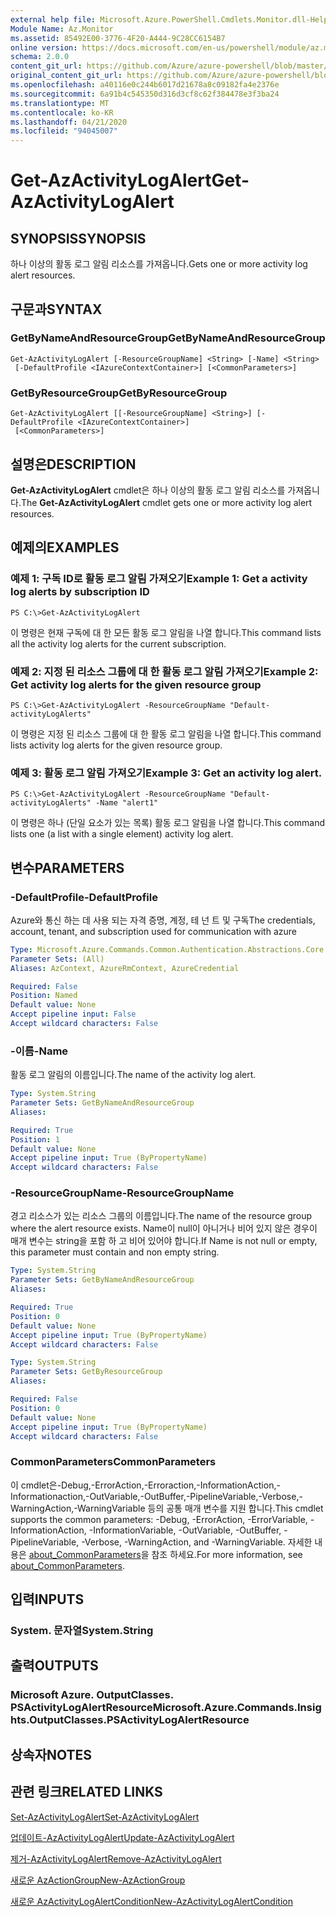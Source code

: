 ```yaml
---
external help file: Microsoft.Azure.PowerShell.Cmdlets.Monitor.dll-Help.xml
Module Name: Az.Monitor
ms.assetid: 85492E00-3776-4F20-A444-9C28CC6154B7
online version: https://docs.microsoft.com/en-us/powershell/module/az.monitor/get-azactivitylogalert
schema: 2.0.0
content_git_url: https://github.com/Azure/azure-powershell/blob/master/src/Monitor/Monitor/help/Get-AzActivityLogAlert.md
original_content_git_url: https://github.com/Azure/azure-powershell/blob/master/src/Monitor/Monitor/help/Get-AzActivityLogAlert.md
ms.openlocfilehash: a40116e0c244b6017d21678a8c09182fa4e2376e
ms.sourcegitcommit: 6a91b4c545350d316d3cf8c62f384478e3f3ba24
ms.translationtype: MT
ms.contentlocale: ko-KR
ms.lasthandoff: 04/21/2020
ms.locfileid: "94045007"
---
```

# <span data-ttu-id="4dade-101">Get-AzActivityLogAlert</span><span class="sxs-lookup"><span data-stu-id="4dade-101">Get-AzActivityLogAlert</span></span>

## <span data-ttu-id="4dade-102">SYNOPSIS</span><span class="sxs-lookup"><span data-stu-id="4dade-102">SYNOPSIS</span></span>
<span data-ttu-id="4dade-103">하나 이상의 활동 로그 알림 리소스를 가져옵니다.</span><span class="sxs-lookup"><span data-stu-id="4dade-103">Gets one or more activity log alert resources.</span></span>

## <span data-ttu-id="4dade-104">구문과</span><span class="sxs-lookup"><span data-stu-id="4dade-104">SYNTAX</span></span>

### <span data-ttu-id="4dade-105">GetByNameAndResourceGroup</span><span class="sxs-lookup"><span data-stu-id="4dade-105">GetByNameAndResourceGroup</span></span>
```
Get-AzActivityLogAlert [-ResourceGroupName] <String> [-Name] <String>
 [-DefaultProfile <IAzureContextContainer>] [<CommonParameters>]
```

### <span data-ttu-id="4dade-106">GetByResourceGroup</span><span class="sxs-lookup"><span data-stu-id="4dade-106">GetByResourceGroup</span></span>
```
Get-AzActivityLogAlert [[-ResourceGroupName] <String>] [-DefaultProfile <IAzureContextContainer>]
 [<CommonParameters>]
```

## <span data-ttu-id="4dade-107">설명은</span><span class="sxs-lookup"><span data-stu-id="4dade-107">DESCRIPTION</span></span>
<span data-ttu-id="4dade-108">**Get-AzActivityLogAlert** cmdlet은 하나 이상의 활동 로그 알림 리소스를 가져옵니다.</span><span class="sxs-lookup"><span data-stu-id="4dade-108">The **Get-AzActivityLogAlert** cmdlet gets one or more activity log alert resources.</span></span>

## <span data-ttu-id="4dade-109">예제의</span><span class="sxs-lookup"><span data-stu-id="4dade-109">EXAMPLES</span></span>

### <span data-ttu-id="4dade-110">예제 1: 구독 ID로 활동 로그 알림 가져오기</span><span class="sxs-lookup"><span data-stu-id="4dade-110">Example 1: Get a activity log alerts by subscription ID</span></span>
```
PS C:\>Get-AzActivityLogAlert
```

<span data-ttu-id="4dade-111">이 명령은 현재 구독에 대 한 모든 활동 로그 알림을 나열 합니다.</span><span class="sxs-lookup"><span data-stu-id="4dade-111">This command lists all the activity log alerts for the current subscription.</span></span>

### <span data-ttu-id="4dade-112">예제 2: 지정 된 리소스 그룹에 대 한 활동 로그 알림 가져오기</span><span class="sxs-lookup"><span data-stu-id="4dade-112">Example 2: Get activity log alerts for the given resource group</span></span>
```
PS C:\>Get-AzActivityLogAlert -ResourceGroupName "Default-activityLogAlerts"
```

<span data-ttu-id="4dade-113">이 명령은 지정 된 리소스 그룹에 대 한 활동 로그 알림을 나열 합니다.</span><span class="sxs-lookup"><span data-stu-id="4dade-113">This command lists activity log alerts for the given resource group.</span></span>

### <span data-ttu-id="4dade-114">예제 3: 활동 로그 알림 가져오기</span><span class="sxs-lookup"><span data-stu-id="4dade-114">Example 3: Get an activity log alert.</span></span>
```
PS C:\>Get-AzActivityLogAlert -ResourceGroupName "Default-activityLogAlerts" -Name "alert1"
```

<span data-ttu-id="4dade-115">이 명령은 하나 (단일 요소가 있는 목록) 활동 로그 알림을 나열 합니다.</span><span class="sxs-lookup"><span data-stu-id="4dade-115">This command lists one (a list with a single element) activity log alert.</span></span>

## <span data-ttu-id="4dade-116">변수</span><span class="sxs-lookup"><span data-stu-id="4dade-116">PARAMETERS</span></span>

### <span data-ttu-id="4dade-117">-DefaultProfile</span><span class="sxs-lookup"><span data-stu-id="4dade-117">-DefaultProfile</span></span>
<span data-ttu-id="4dade-118">Azure와 통신 하는 데 사용 되는 자격 증명, 계정, 테 넌 트 및 구독</span><span class="sxs-lookup"><span data-stu-id="4dade-118">The credentials, account, tenant, and subscription used for communication with azure</span></span>

```yaml
Type: Microsoft.Azure.Commands.Common.Authentication.Abstractions.Core.IAzureContextContainer
Parameter Sets: (All)
Aliases: AzContext, AzureRmContext, AzureCredential

Required: False
Position: Named
Default value: None
Accept pipeline input: False
Accept wildcard characters: False
```

### <span data-ttu-id="4dade-119">-이름</span><span class="sxs-lookup"><span data-stu-id="4dade-119">-Name</span></span>
<span data-ttu-id="4dade-120">활동 로그 알림의 이름입니다.</span><span class="sxs-lookup"><span data-stu-id="4dade-120">The name of the activity log alert.</span></span>

```yaml
Type: System.String
Parameter Sets: GetByNameAndResourceGroup
Aliases:

Required: True
Position: 1
Default value: None
Accept pipeline input: True (ByPropertyName)
Accept wildcard characters: False
```

### <span data-ttu-id="4dade-121">-ResourceGroupName</span><span class="sxs-lookup"><span data-stu-id="4dade-121">-ResourceGroupName</span></span>
<span data-ttu-id="4dade-122">경고 리소스가 있는 리소스 그룹의 이름입니다.</span><span class="sxs-lookup"><span data-stu-id="4dade-122">The name of the resource group where the alert resource exists.</span></span>
<span data-ttu-id="4dade-123">Name이 null이 아니거나 비어 있지 않은 경우이 매개 변수는 string을 포함 하 고 비어 있어야 합니다.</span><span class="sxs-lookup"><span data-stu-id="4dade-123">If Name is not null or empty, this parameter must contain and non empty string.</span></span>

```yaml
Type: System.String
Parameter Sets: GetByNameAndResourceGroup
Aliases:

Required: True
Position: 0
Default value: None
Accept pipeline input: True (ByPropertyName)
Accept wildcard characters: False
```

```yaml
Type: System.String
Parameter Sets: GetByResourceGroup
Aliases:

Required: False
Position: 0
Default value: None
Accept pipeline input: True (ByPropertyName)
Accept wildcard characters: False
```

### <span data-ttu-id="4dade-124">CommonParameters</span><span class="sxs-lookup"><span data-stu-id="4dade-124">CommonParameters</span></span>
<span data-ttu-id="4dade-125">이 cmdlet은-Debug,-ErrorAction,-Erroraction,-InformationAction,-Informationaction,-OutVariable,-OutBuffer,-PipelineVariable,-Verbose,-WarningAction,-WarningVariable 등의 공통 매개 변수를 지원 합니다.</span><span class="sxs-lookup"><span data-stu-id="4dade-125">This cmdlet supports the common parameters: -Debug, -ErrorAction, -ErrorVariable, -InformationAction, -InformationVariable, -OutVariable, -OutBuffer, -PipelineVariable, -Verbose, -WarningAction, and -WarningVariable.</span></span> <span data-ttu-id="4dade-126">자세한 내용은 [about_CommonParameters](http://go.microsoft.com/fwlink/?LinkID=113216)을 참조 하세요.</span><span class="sxs-lookup"><span data-stu-id="4dade-126">For more information, see [about_CommonParameters](http://go.microsoft.com/fwlink/?LinkID=113216).</span></span>

## <span data-ttu-id="4dade-127">입력</span><span class="sxs-lookup"><span data-stu-id="4dade-127">INPUTS</span></span>

### <span data-ttu-id="4dade-128">System. 문자열</span><span class="sxs-lookup"><span data-stu-id="4dade-128">System.String</span></span>

## <span data-ttu-id="4dade-129">출력</span><span class="sxs-lookup"><span data-stu-id="4dade-129">OUTPUTS</span></span>

### <span data-ttu-id="4dade-130">Microsoft Azure. OutputClasses. PSActivityLogAlertResource</span><span class="sxs-lookup"><span data-stu-id="4dade-130">Microsoft.Azure.Commands.Insights.OutputClasses.PSActivityLogAlertResource</span></span>

## <span data-ttu-id="4dade-131">상속자</span><span class="sxs-lookup"><span data-stu-id="4dade-131">NOTES</span></span>

## <span data-ttu-id="4dade-132">관련 링크</span><span class="sxs-lookup"><span data-stu-id="4dade-132">RELATED LINKS</span></span>

[<span data-ttu-id="4dade-133">Set-AzActivityLogAlert</span><span class="sxs-lookup"><span data-stu-id="4dade-133">Set-AzActivityLogAlert</span></span>](./Set-AzActivityLogAlert.md)

[<span data-ttu-id="4dade-134">업데이트-AzActivityLogAlert</span><span class="sxs-lookup"><span data-stu-id="4dade-134">Update-AzActivityLogAlert</span></span>](./Update-AzActivityLogAlert.md)

[<span data-ttu-id="4dade-135">제거-AzActivityLogAlert</span><span class="sxs-lookup"><span data-stu-id="4dade-135">Remove-AzActivityLogAlert</span></span>](./Remove-AzActivityLogAlert.md)

[<span data-ttu-id="4dade-136">새로운 AzActionGroup</span><span class="sxs-lookup"><span data-stu-id="4dade-136">New-AzActionGroup</span></span>](./New-AzActionGroup.md)

[<span data-ttu-id="4dade-137">새로운 AzActivityLogAlertCondition</span><span class="sxs-lookup"><span data-stu-id="4dade-137">New-AzActivityLogAlertCondition</span></span>](./Get-AzActivityLogAlertCondition.md)
